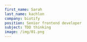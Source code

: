 ```yaml
---
first_name: Sarah
last_name: kachlon
company: biotify
position: Senior frontend developer
subject: TDD thinking
image: /img/01.png
---
```


